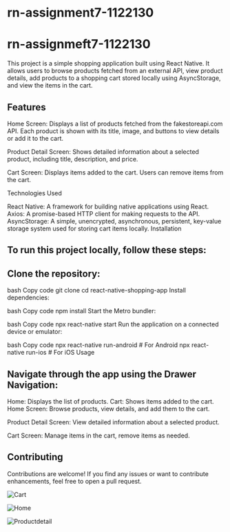 # rn-assignment7-1122130
# rn-assignmeft7-1122130
This project is a simple shopping application built using React Native. It allows users to browse products fetched from an external API, view product details, add products to a shopping cart stored locally using AsyncStorage, and view the items in the cart.

## Features

Home Screen: Displays a list of products fetched from the fakestoreapi.com API. Each product is shown with its title, image, and buttons to view details or add it to the cart.

Product Detail Screen: Shows detailed information about a selected product, including title, description, and price.

Cart Screen: Displays items added to the cart. Users can remove items from the cart.



Technologies Used

React Native: A framework for building native applications using React.
Axios: A promise-based HTTP client for making requests to the API.
AsyncStorage: A simple, unencrypted, asynchronous, persistent, key-value storage system used for storing cart items locally.
Installation

## To run this project locally, follow these steps:

## Clone the repository:

bash
Copy code
git clone <repository-url>
cd react-native-shopping-app
Install dependencies:

bash
Copy code
npm install
Start the Metro bundler:

bash
Copy code
npx react-native start
Run the application on a connected device or emulator:

bash
Copy code
npx react-native run-android  # For Android
npx react-native run-ios      # For iOS
Usage

## Navigate through the app using the Drawer Navigation:

Home: Displays the list of products.
Cart: Shows items added to the cart.
Home Screen: Browse products, view details, and add them to the cart.

Product Detail Screen: View detailed information about a selected product.

Cart Screen: Manage items in the cart, remove items as needed.

 ## Contributing

Contributions are welcome! If you find any issues or want to contribute enhancements, feel free to open a pull request.


![Cart](https://github.com/user-attachments/assets/6ae9138e-4431-4688-8900-8ea28520d9b7)





![Home](https://github.com/user-attachments/assets/4db70dbc-0020-4025-97ca-52192b22f1de)




![Productdetail](https://github.com/user-attachments/assets/5236f156-c6b0-45da-bf75-b49d5e43a9a7)




